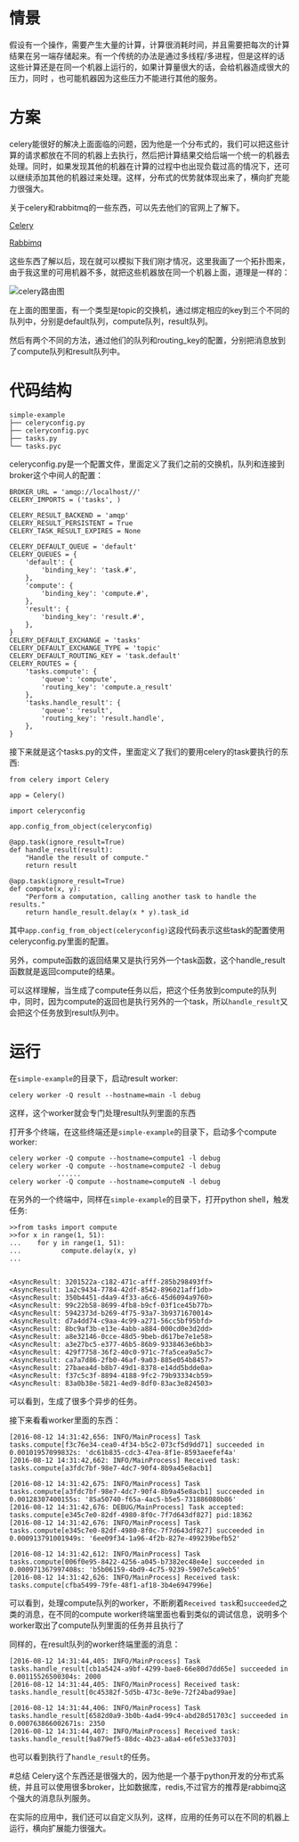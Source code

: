 
# 情景
假设有一个操作，需要产生大量的计算，计算很消耗时间，并且需要把每次的计算结果在另一端存储起来。有一个传统的办法是通过多线程/多进程，但是这样的话这些计算还是在同一个机器上运行的，如果计算量很大的话，会给机器造成很大的压力，同时 ，也可能机器因为这些压力不能进行其他的服务。

# 方案
celery能很好的解决上面面临的问题，因为他是一个分布式的，我们可以把这些计算的请求都放在不同的机器上去执行，然后把计算结果交给后端一个统一的机器去处理。同时，如果发现其他的机器在计算的过程中也出现负载过高的情况下，还可以继续添加其他的机器过来处理。这样，分布式的优势就体现出来了，横向扩充能力很强大。

关于celery和rabbitmq的一些东西，可以先去他们的官网上了解下。

<a href="http://docs.jinkan.org/docs/celery/index.html" target="_blank">Celery</a>

<a href="https://www.rabbitmq.com" target="_blank">Rabbimq</a>

这些东西了解以后，现在就可以模拟下我们刚才情况，这里我画了一个拓扑图来，由于我这里的可用机器不多，就把这些机器放在同一个机器上面，道理是一样的：

![celery路由图](/Users/page/Desktop/路由图.png)

在上面的图里面，有一个类型是topic的交换机，通过绑定相应的key到三个不同的队列中，分别是default队列，compute队列，result队列。

然后有两个不同的方法，通过他们的队列和routing_key的配置，分别把消息放到了compute队列和result队列中。

# 代码结构

```
simple-example
├── celeryconfig.py
├── celeryconfig.pyc
├── tasks.py
└── tasks.pyc
```

celeryconfig.py是一个配置文件，里面定义了我们之前的交换机，队列和连接到broker这个中间人的配置：

```
BROKER_URL = 'amqp://localhost//'
CELERY_IMPORTS = ('tasks', )

CELERY_RESULT_BACKEND = 'amqp'
CELERY_RESULT_PERSISTENT = True
CELERY_TASK_RESULT_EXPIRES = None

CELERY_DEFAULT_QUEUE = 'default'
CELERY_QUEUES = {
    'default': {
        'binding_key': 'task.#',
    },
    'compute': {
        'binding_key': 'compute.#',
    },
    'result': {
        'binding_key': 'result.#',
    },
}
CELERY_DEFAULT_EXCHANGE = 'tasks'
CELERY_DEFAULT_EXCHANGE_TYPE = 'topic'
CELERY_DEFAULT_ROUTING_KEY = 'task.default'
CELERY_ROUTES = {
    'tasks.compute': {
        'queue': 'compute',
        'routing_key': 'compute.a_result'
    },
    'tasks.handle_result': {
        'queue': 'result',
        'routing_key': 'result.handle',
    },
}
```

接下来就是这个tasks.py的文件，里面定义了我们的要用celery的task要执行的东西:

```
from celery import Celery

app = Celery()

import celeryconfig

app.config_from_object(celeryconfig)

@app.task(ignore_result=True)
def handle_result(result):
    "Handle the result of compute."
    return result

@app.task(ignore_result=True)
def compute(x, y):
    "Perform a computation, calling another task to handle the results."
    return handle_result.delay(x * y).task_id
```

其中`app.config_from_object(celeryconfig)`这段代码表示这些task的配置使用celeryconfig.py里面的配置。

另外，compute函数的返回结果又是执行另外一个task函数，这个handle_result函数就是返回compute的结果。

可以这样理解，当生成了compute任务以后，把这个任务放到compute的队列中，同时，因为compute的返回也是执行另外的一个task，所以`handle_result`又会把这个任务放到result队列中。

# 运行

在`simple-example`的目录下，启动result worker:

```
celery worker -Q result --hostname=main -l debug
```

这样，这个worker就会专门处理result队列里面的东西

打开多个终端，在这些终端还是`simple-example`的目录下，启动多个compute worker:

```
celery worker -Q compute --hostname=compute1 -l debug
celery worker -Q compute --hostname=compute2 -l debug
            ......
celery worker -Q compute --hostname=computeN -l debug
```


在另外的一个终端中，同样在`simple-example`的目录下，打开python shell，触发任务:

```
>>from tasks import compute
>>for x in range(1, 51):
...    for y in range(1, 51):
...          compute.delay(x, y)
...


<AsyncResult: 3201522a-c182-471c-afff-285b298493ff>
<AsyncResult: 1a2c9434-7784-42df-8542-896021aff1db>
<AsyncResult: 350b4451-d4a9-4f33-a6c6-45d6094a9760>
<AsyncResult: 99c22b58-8699-4fb8-b9cf-03f1ce45b77b>
<AsyncResult: 5942373d-b269-4f75-93a7-3b9371670014>
<AsyncResult: d7a4dd74-c9aa-4c99-a271-56cc5bf95bfd>
<AsyncResult: 8bc9af3b-e13e-4abb-a884-000cd0e3d2dd>
<AsyncResult: a8e32146-0cce-48d5-9beb-d617be7e1e58>
<AsyncResult: a3e27bc5-e377-46b5-86b9-9338463e6bb3>
<AsyncResult: 429f7758-36f2-40c0-971c-7fa5cea9a5c7>
<AsyncResult: ca7a7d86-2fb0-46af-9a03-885e054b8457>
<AsyncResult: 27baea4d-b8b7-49d1-8378-e14dd5bdde0a>
<AsyncResult: f37c5c3f-8894-4188-9fc2-79b93334cb59>
<AsyncResult: 83a0b38e-5821-4ed9-8df0-83ac3e824503>
```

可以看到，生成了很多个异步的任务。

接下来看看worker里面的东西：

```
[2016-08-12 14:31:42,656: INFO/MainProcess] Task tasks.compute[f3c76e34-cea0-4f34-b5c2-073cf5d9dd71] succeeded in 0.00101957099832s: 'dc61b835-cdc3-47ea-8f1e-8593aeefef4a'
[2016-08-12 14:31:42,662: INFO/MainProcess] Received task: tasks.compute[a3fdc7bf-98e7-4dc7-90f4-8b9a45e8acb1]

[2016-08-12 14:31:42,675: INFO/MainProcess] Task tasks.compute[a3fdc7bf-98e7-4dc7-90f4-8b9a45e8acb1] succeeded in 0.00128307400155s: '85a50740-f65a-4ac5-b5e5-731886080b86'
[2016-08-12 14:31:42,676: DEBUG/MainProcess] Task accepted: tasks.compute[e345c7e0-82df-4980-8f0c-7f7d643df827] pid:18362
[2016-08-12 14:31:42,676: INFO/MainProcess] Task tasks.compute[e345c7e0-82df-4980-8f0c-7f7d643df827] succeeded in 0.000913791001949s: '6ee09f34-1a96-4f2b-827e-499239befb52'

[2016-08-12 14:31:42,612: INFO/MainProcess] Task tasks.compute[006f0e95-8422-4256-a045-b7382ec48e4e] succeeded in 0.000971367997408s: 'b5b06159-4bd9-4c75-9239-5907e5ca9eb5'
[2016-08-12 14:31:42,626: INFO/MainProcess] Received task: tasks.compute[cfba5499-79fe-48f1-af18-3b4e6947996e]
```

可以看到，处理compute队列的worker，不断刷着`Received task`和`succeeded`之类的消息，在不同的compute worker终端里面也看到类似的调试信息，说明多个worker取出了compute队列里面的任务并且执行了

同样的，在result队列的worker终端里面的消息：

```
[2016-08-12 14:31:44,405: INFO/MainProcess] Task tasks.handle_result[cb1a5424-a9bf-4299-bae8-66e80d7dd65e] succeeded in 0.00115526500304s: 2000
[2016-08-12 14:31:44,405: INFO/MainProcess] Received task: tasks.handle_result[0c45382f-5d5b-473c-8e9e-72f24bad99ae]

[2016-08-12 14:31:44,406: INFO/MainProcess] Task tasks.handle_result[6582d0a9-3b0b-4ad4-99c4-abd28d51703c] succeeded in 0.000763866002671s: 2350
[2016-08-12 14:31:44,407: INFO/MainProcess] Received task: tasks.handle_result[9a879ef5-88dc-4b23-a8a4-e6fe53e33703]
```

也可以看到执行了`handle_result`的任务。

#总结
Celery这个东西还是很强大的，因为他是一个基于python开发的分布式系统，并且可以使用很多broker，比如数据库，redis,不过官方的推荐是rabbimq这个强大的消息队列服务。

在实际的应用中，我们还可以自定义队列，这样，应用的任务可以在不同的机器上运行，横向扩展能力很强大。
